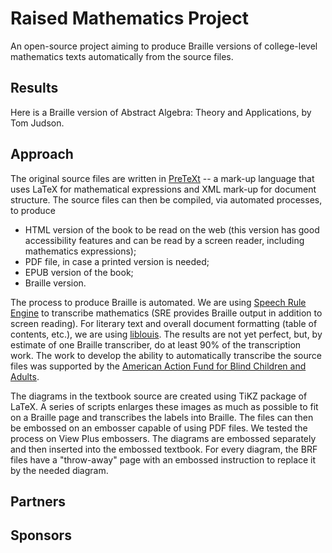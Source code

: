 # Raised Mathematics Project

An open-source project aiming to produce Braille versions of college-level mathematics texts automatically from the source files.

## Results
 Here is a Braille version of Abstract Algebra: Theory and Applications, by Tom Judson.




## Approach

The original source files are written in [PreTeXt](https://pretextbook.org/) -- a mark-up language that uses LaTeX for mathematical expressions and XML mark-up for document structure. The source files can then be compiled, via automated processes, to produce
* HTML version of the book to be read on the web (this version has good accessibility features and can be read by a screen reader, including mathematics expressions);
* PDF file, in case a printed version is needed;
* EPUB version of the book;
* Braille version.

The process to produce Braille is automated. We are using [Speech Rule Engine](https://speechruleengine.org/) to transcribe mathematics (SRE provides Braille output in addition to screen reading). For literary text and overall document formatting (table of contents, etc.), we are using [liblouis](http://liblouis.org/). The results are not yet perfect, but, by estimate of one Braille transcriber, do at least 90% of the transcription work. The work to develop the ability to automatically transcribe the source files was supported by the [American Action Fund for Blind Children and Adults](https://www.actionfund.org/).

The diagrams in the textbook source are created using TiKZ package of LaTeX. A series of scripts enlarges these images as much as possible to fit on a Braille page and transcribes the labels into Braille. The files can then be embossed on an embosser capable of using PDF files. We tested the process on View Plus embossers. The diagrams are embossed separately and then inserted into the embossed textbook. For every diagram, the BRF files have a "throw-away" page with an embossed instruction to replace it by the needed diagram.

## Partners

## Sponsors

